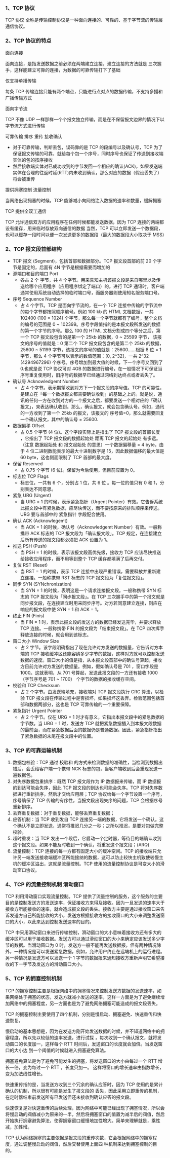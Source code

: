 ### 1、TCP 协议

TCP 协议 全称是传输控制协议是一种面向连接的、可靠的、基于字节流的传输层通信协议。

### 2、TCP 协议的特点

面向连接

面向连接，是指发送数据之前必须在两端建立连接，建立连接的方法就是 三次握手，这样能建立可靠的连接，为数据的可靠传输打下了基础

仅支持单播传输

每条 TCP 传输连接只能有两个端点，只能进行点对点的数据传输，不支持多播和广播传输方式

面向字节流

TCP 不像 UDP 一样那样一个个报文独立传输，而是在不保留报文边界的情况下以字节流方式进行传输

可靠传输 排序 重传 接收确认

- 对于可靠传输，判断丢包，误码靠的是 TCP 的段编号以及确认号，TCP 为了保证报文传输的可靠，就给每个包一个序号，同时序号也保证了传送到接收端实体的包的按序接收
- 然后接收端实体对已成功收到的字节发回一个相应的确认(ACK)，如果发送端实体在合理的往返时延(RTT)内未收到确认，那么对应的数据（假设丢失了）将会被重传

提供拥塞控制 流量控制

当网络出现拥塞的时候，TCP 能够减小向网络注入数据的速率和数量，缓解拥塞

TCP 提供全双工通信

TCP 允许通信双方的应用程序在任何时候都能发送数据，因为 TCP 连接的两端都设有缓存，用来临时存放双向通信的数据
当然，TCP 可以立即发送一个数据段，也可以缓存一段时间以便一次发送更多的数据段（最大的数据段大小取决于 MSS）

### 2、TCP 报文段首部结构

- TCP 报文 (Segment)，包括首部和数据部分。TCP 报文段首部的前 20 个字节是固定的，后面有 4N 字节是根据需要而增加的
- 源端口和目的端口 Port
  - 各占 2 个 字节，共 4 个字节。用来告知主机该报文段是来自哪里以及传送给哪个应用程序（应用程序绑定了端口）的。进行 TCP 通讯时，客户端通常使用系统自动选择的临时端口号，而服务器则使用知名服务端口号。
- 序号 Sequence Number
  - 占 4 个字节。TCP 是面向字节流的，在一个 TCP 连接中传输的字节流中的每个字节都按照顺序编号。例如 100 kb 的 HTML 文档数据，一共 102400 (100 \* 1024) 个字节，那么每一个字节就都有了编号，整个文档的编号的范围是 0 ~ 102399。序号字段值指的是本报文段所发送的数据的第一个字节的序号。那么 100 的 HTML 文档分割成四个等分之后，第一个 TCP 报文段包含的是第一个 25kb 的数据，0 ~ 25599 字节， 该报文的序号的值就是：0 第二个 TCP 报文段包含的是第二个 25kb 的数据，25600 ~ 51199 字节，该报文的序号的值就是：25600......根据 8 位 = 1 字节，那么 4 个字节可以表示的数值范围：[0, 2^32]，一共 2^32 (4294967296) 个序号。序号增加到最大值的时候，下一个序号又回到了 0.也就是说 TCP 协议可对 4GB 的数据进行编号，在一般情况下可保证当序号重复使用时，旧序号的数据早已经通过网络到达终点或者丢失了。
- 确认号 Acknowledgemt Number
  - 占 4 个字节。表示期望收到对方下一个报文段的序号值。TCP 的可靠性，是建立在「每一个数据报文都需要确认收到」的基础之上的。就是说，通讯的任何一方在收到对方的一个报文之后，都要发送一个相对应的「确认报文」，来表达确认收到。那么，确认报文，就会包含确认号。例如，通讯的一方收到了第一个 25kb 的报文，该报文的 序号值=0，那么就需要回复一个确认报文，其中的确认号 = 25600.
- 数据偏移 Offset
  - 占 0.5 个字节 (4 位)。这个字段实际上是指出了 TCP 报文段的首部长度 ，它指出了 TCP 报文段的数据起始处 距离 TCP 报文的起始处 有多远。（注意 数据起始处 和 报文起始处 的意思）一个数据偏移量 = 4 byte，由于 4 位二进制数能表示的最大十进制数字是 15，因此数据偏移的最大值是 60 byte，这也侧面限制了 TCP 首部的最大度。
- 保留 Reserved
  - 占 0.75 个字节 (6 位)。保留为今后使用，但目前应置为 0。
- 标志位 TCP Flags
  - 标志位，一共有 6 个，分别占 1 位，共 6 位 。每一位的值只有 0 和 1，分别表达不同意思。
- 紧急 URG (Urgent)
  - 当 URG = 1 的时候，表示紧急指针（Urgent Pointer）有效。它告诉系统此报文段中有紧急数据，应尽快传送，而不要按原来的排队顺序来传送。URG 要与首部中的 紧急指针 字段配合使用。
- 确认 ACK (Acknowlegemt)
  - 当 ACK = 1 的时候，确认号（Acknowledgemt Number）有效。一般称携带 ACK 标志的 TCP 报文段为「确认报文段」。TCP 规定，在连接建立后所有传送的报文段都必须把 ACK 设置为 1。
- 推送 PSH (Push)
  - 当 PSH = 1 的时候，表示该报文段高优先级，接收方 TCP 应该尽快推送给接收应用程序，而不用等到整个 TCP 缓存都填满了后再交付。
- 复位 RST (Reset)
  - 当 RST = 1 的时候，表示 TCP 连接中出现严重错误，需要释放并重新建立连接。一般称携带 RST 标志的 TCP 报文段为「复位报文段」。
- 同步 SYN (SYNchronization)
  - 当 SYN = 1 的时候，表明这是一个请求连接报文段。一般称携带 SYN 标志的 TCP 报文段为「同步报文段」。在 TCP 三次握手中的第一个报文就是同步报文段，在连接建立时用来同步序号。对方若同意建立连接，则应在响应的报文段中使 SYN = 1 和 ACK = 1。
- 终止 FIN (Finis)
  - 当 FIN = 1 时，表示此报文段的发送方的数据已经发送完毕，并要求释放 TCP 连接。一般称携带 FIN 的报文段为「结束报文段」。在 TCP 四次挥手释放连接的时候，就会用到该标志。
- 窗口大小 Window Size
  - 占 2 字节。该字段明确指出了现在允许对方发送的数据量，它告诉对方本端的 TCP 接收缓冲区还能容纳多少字节的数据，这样对方就可以控制发送数据的速度。窗口大小的值是指，从本报文段首部中的确认号算起，接收方目前允许对方发送的数据量。例如，假如确认号是 701 ，窗口字段是 1000。这就表明，从 701 号算起，发送此报文段的一方还有接收 1000 （字节序号是 701 ~ 1700） 个字节的数据的接收缓存空间。
- 校验和 TCP Checksum
  - 占 2 个字节。由发送端填充，接收端对 TCP 报文段执行 CRC 算法，以检验 TCP 报文段在传输过程中是否损坏，如果损坏这丢弃。检验范围包括首部和数据两部分，这也是 TCP 可靠传输的一个重要保障。
- 紧急指针 Urgent Pointer
  - 占 2 个字节。仅在 URG = 1 时才有意义，它指出本报文段中的紧急数据的字节数。当 URG = 1 时，发送方 TCP 就把紧急数据插入到本报文段数据的最前面，而在紧急数据后面的数据仍是普通数据。因此，紧急指针指出了紧急数据的末尾在报文段中的位置。

### 3、TCP 的可靠运输机制

1. 数据包校验：TCP 通过 校验和 的方式来检测数据的准确性，当检测到数据出错后，会丢给客户端一个携带 NCK 标志的包，当客户端收到后会重现发送一遍数据包。
2. 对失序数据包重排序：既然 TCP 报文段作为 IP 数据报来传输，而 IP 数据报的到达可能会失序，因此 TCP 报文段的到达也可能会失序。TCP 将对失序数据进行重新排序，然后才交给应用层；TCP 协议给每一个字节设置一个序号，序号确保了 TCP 传输的有序性，当报文段出现失序的问题，TCP 会根据序号重新排序。
3. 丢弃重复数据：对于重复数据，能够丢弃重复数据；
4. 应答机制：当 TCP 收到发自 TCP 连接另一端的数据，它将发送一个确认。这个确认不是立即发送，通常将推迟几分之一秒；之所以推迟，是要对包做完整校验。
5. 超时重发：当 TCP 发出一个段后，它启动一个定时器，等待目的端确认收到这个报文段。如果不能及时收到一个确认，将重发这个报文段；(ARQ)
6. 流量控制：TCP 连接的每一方都有固定大小的缓冲空间。TCP 的接收端只允许另一端发送接收端缓冲区所能接纳的数据，这可以防止较快主机致使较慢主机的缓冲区溢出，这就是流量控制。TCP 使用的流量控制协议是可变大小的滑动窗口协议。

### 4、TCP 的流量控制机制 滑动窗口

TCP 利用滑动窗口实现流量控制。TCP 提供了流量控制的服务，这个服务的主要目的是控制发送方的发送速率，保证接收方来得及接收。因为一旦发送的速率大于接收方所能接收的速率，就会造成报文段的丢失。接收方主要是通过接收窗口来告诉发送方自己所能接收的大小，发送方根据接收方的接收窗口的大小来调整发送窗口的大小，以此来达到控制发送速率的目的。

TCP 中采用滑动窗口来进行传输控制，滑动窗口的大小意味着接收方还有多大的缓冲区可以用于接收数据。发送方可以通过滑动窗口的大小来确定应该发送多少字节的数据。当滑动窗口为 0 时，发送方一般不能再发送数据报，但有两种情况除外，一种情况是可以发送紧急数据，例如，允许用户终止在远端机上的运行进程。另一种情况是发送方可以发送一个 1 字节的数据报来通知接收方重新声明它希望接收的下一字节及发送方的滑动窗口大小。

### 5、TCP 的拥塞控制机制

TCP 的拥塞控制主要是根据网络中的拥塞情况来控制发送方数据的发送速率，如果网络处于拥塞的状态，发送方就减小发送的速率，这样一方面是为了避免继续增加网络中的拥塞程度，另一方面也是为了避免网络拥塞可能造成的报文段丢失。

TCP 的拥塞控制主要使用了四个机制，分别是慢启动、拥塞避免、快速重传和快速恢复。

慢启动的基本思想是，因为在发送方刚开始发送数据的时候，并不知道网络中的拥塞程度，所以先以较低的速率发送，进行试探 ，每次收到一个确认报文，就将发动窗口的长度加一，这样每个 RTT 时间后，发送窗口的长度就会加倍。当发送窗口的大小达 到一个阈值的时候就进入拥塞避免算法。

拥塞避免算法是为了避免可能发生的拥塞，将发送窗口的大小由每过一个 RTT 增长一倍，变为每过一个 RTT ，长度只加一。 这样将窗口的增长速率由指数增长，变为加法线性增长。

快速重传指的是，当发送方收到三个冗余的确认应答时，因为 TCP 使用的是累计确认的机制，所以很有可能是发生了报文段的 丢失，因此采用立即重传的机制，在定时器结束前发送所有已发送但还未接收到确认应答的报文段。

快速恢复是对快速重传的后续处理，因为网络中可能已经出现了拥塞情况，所以会将慢启动的阀值减小为原来的一半，然后将拥塞窗口的值置为减半后的阀值，然后开始执行拥塞避免算法，使得拥塞窗口缓慢地加性增大。简单来理解就是，乘性减，加性增。

TCP 认为网络拥塞的主要依据是报文段的重传次数，它会根据网络中的拥塞程度，通过调整慢启动的阀值，然后交替使用上面四 种机制来达到拥塞控制的目的。

